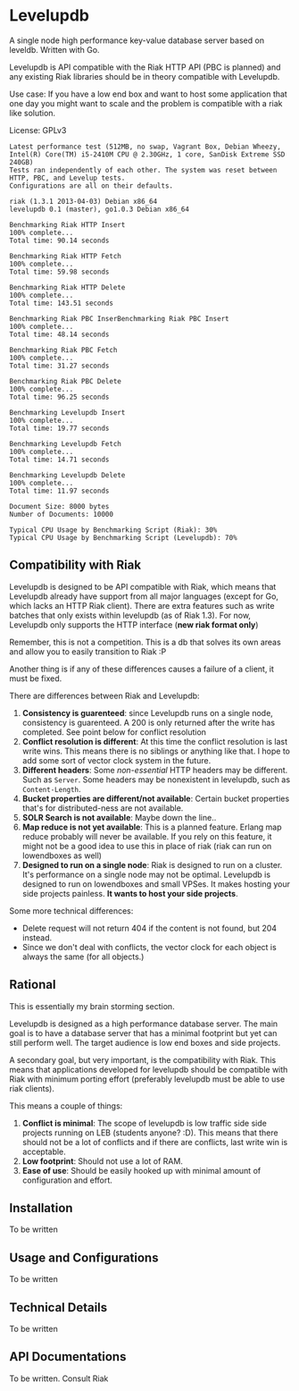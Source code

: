 Levelupdb
=========

A single node high performance key-value database server based on leveldb.
Written with Go.

Levelupdb is API compatible with the Riak HTTP API (PBC is planned) and any
existing Riak libraries should be in theory compatible with Levelupdb.

Use case: If you have a low end box and want to host some application that one
day you might want to scale and the problem is compatible with a riak like
solution.

License: GPLv3

    Latest performance test (512MB, no swap, Vagrant Box, Debian Wheezy, Intel(R) Core(TM) i5-2410M CPU @ 2.30GHz, 1 core, SanDisk Extreme SSD 240GB)
    Tests ran independently of each other. The system was reset between HTTP, PBC, and Levelup tests.
    Configurations are all on their defaults.

    riak (1.3.1 2013-04-03) Debian x86_64
    levelupdb 0.1 (master), go1.0.3 Debian x86_64

    Benchmarking Riak HTTP Insert
    100% complete...
    Total time: 90.14 seconds

    Benchmarking Riak HTTP Fetch
    100% complete...
    Total time: 59.98 seconds

    Benchmarking Riak HTTP Delete
    100% complete...
    Total time: 143.51 seconds

    Benchmarking Riak PBC InserBenchmarking Riak PBC Insert
    100% complete...
    Total time: 48.14 seconds

    Benchmarking Riak PBC Fetch
    100% complete...
    Total time: 31.27 seconds

    Benchmarking Riak PBC Delete
    100% complete...
    Total time: 96.25 seconds

    Benchmarking Levelupdb Insert
    100% complete...
    Total time: 19.77 seconds

    Benchmarking Levelupdb Fetch
    100% complete...
    Total time: 14.71 seconds

    Benchmarking Levelupdb Delete
    100% complete...
    Total time: 11.97 seconds

    Document Size: 8000 bytes
    Number of Documents: 10000

    Typical CPU Usage by Benchmarking Script (Riak): 30%
    Typical CPU Usage by Benchmarking Script (Levelupdb): 70%

Compatibility with Riak
-----------------------

Levelupdb is designed to be API compatible with Riak, which means that Levelupdb
already have support from all major languages (except for Go, which lacks an
HTTP Riak client). There are extra features such as write batches that only
exists within levelupdb (as of Riak 1.3). For now, Levelupdb only supports the
HTTP interface (**new riak format only**)

Remember, this is not a competition. This is a db that solves its own areas and
allow you to easily transition to Riak :P

Another thing is if any of these differences causes a failure of a client, it
must be fixed.

There are differences between Riak and Levelupdb:

 1. **Consistency is guarenteed**: since Levelupdb runs on a single node,
    consistency is guarenteed. A 200 is only returned after the write has
    completed. See point below for conflict resolution
 2. **Conflict resolution is different**: At this time the conflict resolution
    is last write wins. This means there is no siblings or anything like that.
     I hope to add some sort of vector clock system in the future.
 3. **Different headers**: Some *non-essential* HTTP headers may be different.
    Such as `Server`. Some headers may be nonexistent in levelupdb, such as
    `Content-Length`.
 4. **Bucket properties are different/not available**: Certain bucket properties
    that's for distributed-ness are not available.
 5. **SOLR Search is not available**: Maybe down the line..
 6. **Map reduce is not yet available**: This is a planned feature. Erlang map
    reduce probably will never be available. If you rely on this feature, it
    might not be a good idea to use this in place of riak (riak can run on
    lowendboxes as well)
 7. **Designed to run on a single node**: Riak is designed to run on a cluster.
    It's performance on a single node may not be optimal. Levelupdb is designed
    to run on lowendboxes and small VPSes. It makes hosting your side projects
    painless. **It wants to host your side projects**.

Some more technical differences:

 - Delete request will not return 404 if the content is not found, but
   204 instead.
 - Since we don't deal with conflicts, the vector clock for each object is
   always the same (for all objects.)

Rational
--------

This is essentially my brain storming section.

Levelupdb is designed as a high performance database server. The main
goal is to have a database server that has a minimal footprint but yet can still
perform well. The target audience is low end boxes and side projects.

A secondary goal, but very important, is the compatibility with Riak. This means
that applications developed for levelupdb should be compatible with Riak with
minimum porting effort (preferably levelupdb must be able to use riak clients).

This means a couple of things:

 1. **Conflict is minimal**: The scope of levelupdb is low traffic side
    side projects running on LEB (students anyone? :D). This means that there
    should not be a lot of conflicts and if there are conflicts, last write
    win is acceptable.
 2. **Low footprint**: Should not use a lot of RAM.
 3. **Ease of use**: Should be easily hooked up with minimal amount of
    configuration and effort.

Installation
------------

To be written

Usage and Configurations
------------------------

To be written

Technical Details
-----------------

To be written

API Documentations
------------------

To be written. Consult Riak
